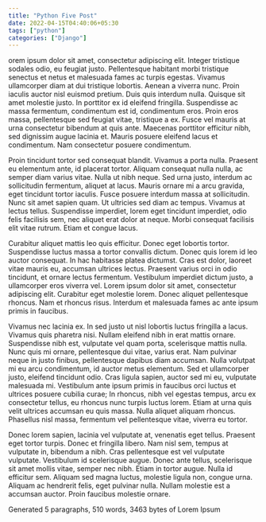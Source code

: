 ```yaml
---
title: "Python Five Post"
date: 2022-04-15T04:40:06+05:30
tags: ["python"]
categories: ["Django"]
---
```

orem ipsum dolor sit amet, consectetur adipiscing elit. Integer tristique sodales odio, eu feugiat justo. Pellentesque habitant morbi tristique senectus et netus et malesuada fames ac turpis egestas. Vivamus ullamcorper diam at dui tristique lobortis. Aenean a viverra nunc. Proin iaculis auctor nisl euismod pretium. Duis quis interdum nulla. Quisque sit amet molestie justo. In porttitor ex id eleifend fringilla. Suspendisse ac massa fermentum, condimentum est id, condimentum eros. Proin eros massa, pellentesque sed feugiat vitae, tristique a ex. Fusce vel mauris at urna consectetur bibendum at quis ante. Maecenas porttitor efficitur nibh, sed dignissim augue lacinia et. Mauris posuere eleifend lacus et condimentum. Nam consectetur posuere condimentum.

Proin tincidunt tortor sed consequat blandit. Vivamus a porta nulla. Praesent eu elementum ante, id placerat tortor. Aliquam consequat nulla nulla, ac semper diam varius vitae. Nulla ut nibh neque. Sed urna justo, interdum ac sollicitudin fermentum, aliquet at lacus. Mauris ornare mi a arcu gravida, eget tincidunt tortor iaculis. Fusce posuere interdum massa at sollicitudin. Nunc sit amet sapien quam. Ut ultricies sed diam ac tempus. Vivamus at lectus tellus. Suspendisse imperdiet, lorem eget tincidunt imperdiet, odio felis facilisis sem, nec aliquet erat dolor at neque. Morbi consequat facilisis elit vitae rutrum. Etiam et congue lacus.

Curabitur aliquet mattis leo quis efficitur. Donec eget lobortis tortor. Suspendisse luctus massa a tortor convallis dictum. Donec quis lorem id leo auctor consequat. In hac habitasse platea dictumst. Cras est dolor, laoreet vitae mauris eu, accumsan ultrices lectus. Praesent varius orci in odio tincidunt, et ornare lectus fermentum. Vestibulum imperdiet dictum justo, a ullamcorper eros viverra vel. Lorem ipsum dolor sit amet, consectetur adipiscing elit. Curabitur eget molestie lorem. Donec aliquet pellentesque rhoncus. Nam et rhoncus risus. Interdum et malesuada fames ac ante ipsum primis in faucibus.

Vivamus nec lacinia ex. In sed justo ut nisl lobortis luctus fringilla a lacus. Vivamus quis pharetra nisi. Nullam eleifend nibh in erat mattis ornare. Suspendisse nibh est, vulputate vel quam porta, scelerisque mattis nulla. Nunc quis mi ornare, pellentesque dui vitae, varius erat. Nam pulvinar neque in justo finibus, pellentesque dapibus diam accumsan. Nulla volutpat mi eu arcu condimentum, id auctor metus elementum. Sed et ullamcorper justo, eleifend tincidunt odio. Cras ligula sapien, auctor sed mi eu, vulputate malesuada mi. Vestibulum ante ipsum primis in faucibus orci luctus et ultrices posuere cubilia curae; In rhoncus, nibh vel egestas tempus, arcu ex consectetur tellus, eu rhoncus nunc turpis luctus lorem. Etiam at urna quis velit ultrices accumsan eu quis massa. Nulla aliquet aliquam rhoncus. Phasellus nisl massa, fermentum vel pellentesque vitae, viverra eu tortor.

Donec lorem sapien, lacinia vel vulputate at, venenatis eget tellus. Praesent eget tortor turpis. Donec et fringilla libero. Nam nisl sem, tempus at vulputate in, bibendum a nibh. Cras pellentesque est vel vulputate vulputate. Vestibulum id scelerisque augue. Donec ante tellus, scelerisque sit amet mollis vitae, semper nec nibh. Etiam in tortor augue. Nulla id efficitur sem. Aliquam sed magna luctus, molestie ligula non, congue urna. Aliquam ac hendrerit felis, eget pulvinar nulla. Nullam molestie est a accumsan auctor. Proin faucibus molestie ornare.

Generated 5 paragraphs, 510 words, 3463 bytes of Lorem Ipsum